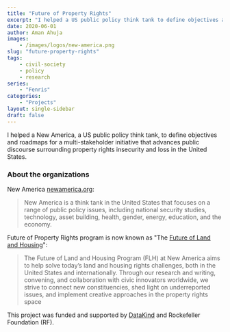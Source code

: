 ```yaml
---
title: "Future of Property Rights"
excerpt: "I helped a US public policy think tank to define objectives and roadmaps for a multi-stakeholder initiative that advances public discourse surrounding property rights insecurity and loss in the United States."
date: 2020-06-01
author: Aman Ahuja
images: 
    - /images/logos/new-america.png
slug: "future-property-rights"
tags:
    - civil-society
    - policy
    - research
series: 
    - "Fenris"
categories: 
    - "Projects"
layout: single-sidebar
draft: false
---
```

I helped a New America, a US public policy think tank, to define objectives and roadmaps for a multi-stakeholder initiative that advances public discourse surrounding property rights insecurity and loss in the United States. 

### About the organizations

New America [newamerica.org](https://www.newamerica.org/):
> New America is a think tank in the United States that focuses on a range of public policy issues, including national security studies, technology, asset building, health, gender, energy, education, and the economy. 

Future of Property Rights program is now known as "The [Future of Land and Housing](https://www.newamerica.org/future-land-housing/)":
> The Future of Land and Housing Program (FLH) at New America aims to help solve today’s land and housing rights challenges, both in the United States and internationally. Through our research and writing, convening, and collaboration with civic innovators worldwide, we strive to connect new constituencies, shed light on underreported issues, and implement creative approaches in the property rights space

This project was funded and supported by [DataKind](http://www.datakind.org) and Rockefeller Foundation (RF). 
